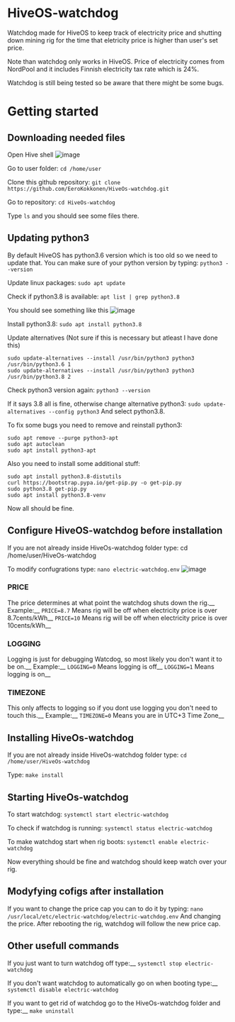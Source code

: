 # HiveOS-watchdog
Watchdog made for HiveOS to keep track of electricity price and shutting down mining rig for the time that eletricity price is higher than user's set price.

Note than watchdog only works in HiveOS. Price of electricity comes from NordPool and it includes Finnish electricity tax rate which is 24%.

Watchdog is still being tested so be aware that there might be some bugs.

# Getting started

## Downloading needed files
Open Hive shell
![image](https://github.com/EeroKokkonen/HiveOs-watchdog/assets/101599252/530c892c-ac09-4bcc-88a4-14f911b89a00)

Go to user folder:
`cd /home/user`

Clone this github repository:
`git clone https://github.com/EeroKokkonen/HiveOs-watchdog.git`

Go to repository:
`cd HiveOs-watchdog`

Type `ls` and you should see some files there.

## Updating python3
By default HiveOS has python3.6 version which is too old so we need to update that.
You can make sure of your python version by typing:
`python3 --version`

Update linux packages:
`sudo apt update`

Check if python3.8 is available:
`apt list | grep python3.8`

You should see something like this
![image](https://github.com/EeroKokkonen/HiveOs-watchdog/assets/101599252/33eacbc9-80f0-4fdb-9d84-007af1dc99c5)

Install python3.8:
`sudo apt install python3.8`

Update alternatives (Not sure if this is necessary but atleast I have done this)
```
sudo update-alternatives --install /usr/bin/python3 python3 /usr/bin/python3.6 1
sudo update-alternatives --install /usr/bin/python3 python3 /usr/bin/python3.8 2
```

Check python3 version again:
`python3 --version`

If it says 3.8 all is fine, otherwise change alternative python3:
`sudo update-alternatives --config python3`
And select python3.8.

To fix some bugs you need to remove and reinstall python3:
```
sudo apt remove --purge python3-apt
sudo apt autoclean
sudo apt install python3-apt
```
Also you need to install some additional stuff:
```
sudo apt install python3.8-distutils
curl https://bootstrap.pypa.io/get-pip.py -o get-pip.py
sudo python3.8 get-pip.py
sudo apt install python3.8-venv
```

Now all should be fine.

## Configure HiveOS-watchdog before installation
If you are not already inside HiveOs-watchdog folder type:
cd /home/user/HiveOs-watchdog

To modify confugrations type:
`nano electric-watchdog.env`
![image](https://github.com/EeroKokkonen/HiveOs-watchdog/assets/101599252/f643d84d-7796-4ffb-b0a8-590fcaf03d73)

### PRICE
The price determines at what point the watchdog shuts down the rig.__
Example:__
`PRICE=8.7`  Means rig will be off when electricity price is over 8.7cents/kWh__
`PRICE=10`   Means rig will be off when electricity price is over 10cents/kWh__

### LOGGING
Logging is just for debugging Watcdog, so most likely you don't want it to be on.__
Example:__
`LOGGING=0`  Means logging is off__
`LOGGING=1`  Means logging is on__

### TIMEZONE
This only affects to logging so if you dont use logging you don't need to touch this.__
Example:__
`TIMEZONE=0`  Means you are in UTC+3 Time Zone__

## Installing HiveOs-watchdog
If you are not already inside HiveOs-watchdog folder type:
`cd /home/user/HiveOs-watchdog`

Type:
`make install`

## Starting HiveOs-watchdog
To start watchdog:
`systemctl start electric-watchdog`

To check if watchdog is running:
`systemctl status electric-watchdog`

To make watchdog start when rig boots:
`systemctl enable electric-watchdog`

Now everything should be fine and watchdog should keep watch over your rig.

## Modyfying cofigs after installation
If you want to change the price cap you can to do it by typing:
`nano /usr/local/etc/electric-watchdog/electric-watchdog.env`
And changing the price. After rebooting the rig, watchdog will follow the new price cap.

## Other usefull commands

If you just want to turn watchdog off type:__
`systemctl stop electric-watchdog`

If you don't want watchdog to automatically go on when booting type:__
`systemctl disable electric-watchdog`

If you want to get rid of watchdog go to the HiveOs-watchdog folder and type:__
`make uninstall`







